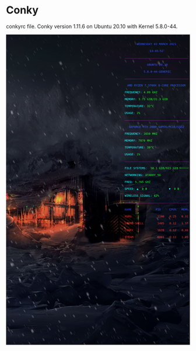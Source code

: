 # Conky
conkyrc file. Conky version 1.11.6 on Ubuntu 20.10 with Kernel 5.8.0-44.

![How It Looks on Cropped 4K](https://raw.githubusercontent.com/VulgarisMagistralis/Conky/main/Conky.png)
